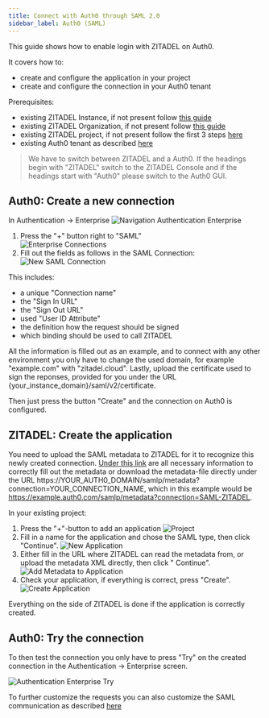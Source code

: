 ```yaml
---
title: Connect with Auth0 through SAML 2.0
sidebar_label: Auth0 (SAML)
---
```


This guide shows how to enable login with ZITADEL on Auth0.

It covers how to:

- create and configure the application in your project
- create and configure the connection in your Auth0 tenant

Prerequisites:

- existing ZITADEL Instance, if not present follow [this guide](/guides/start/quickstart)
- existing ZITADEL Organization, if not present follow [this guide](/guides/manage/console/organizations)
- existing ZITADEL project, if not present follow the first 3 steps [here](/guides/manage/console/projects)
- existing Auth0 tenant as described [here](https://auth0.com/docs/get-started/auth0-overview/create-tenants)

> We have to switch between ZITADEL and a Auth0. If the headings begin with "ZITADEL" switch to the ZITADEL Console and
> if the headings start with "Auth0" please switch to the Auth0 GUI.

## **Auth0**: Create a new connection

In Authentication -> Enterprise
![Navigation Authentication Enterprise](/img/saml/auth0/auth_enterprise.png)

1. Press the "+" button right to "SAML"  
   ![Enterprise Connections](/img/saml/auth0/enterprise_connections.png)
2. Fill out the fields as follows in the SAML Connection:
   ![New SAML Connection](/img/saml/auth0/connection.png)

This includes:

- a unique "Connection name"
- the "Sign In URL"
- the "Sign Out URL"
- used "User ID Attribute"
- the definition how the request should be signed
- which binding should be used to call ZITADEL

All the information is filled out as an example, and to connect with any other environment you only have to change the
used domain, for example "example.com" with "zitadel.cloud".
Lastly, upload the certificate used to sign the reponses, provided for you under the
URL {your_instance_domain}/saml/v2/certificate.

Then just press the button "Create" and the connection on Auth0 is configured.

## **ZITADEL**: Create the application

You need to upload the SAML metadata to ZITADEL for it to recognize this newly created connection.
[Under this link](https://auth0.com/docs/authenticate/protocols/saml/saml-identity-provider-configuration-settings) are
all necessary information to correctly fill out the metadata or download the metadata-file directly under the
URL https://YOUR_AUTH0_DOMAIN/samlp/metadata?connection=YOUR_CONNECTION_NAME, which in this example would
be https://example.auth0.com/samlp/metadata?connection=SAML-ZITADEL.

In your existing project:

1. Press the "+"-button to add an application
   ![Project](/img/saml/zitadel/project.png)
2. Fill in a name for the application and chose the SAML type, then click "Continue".
   ![New Application](/img/saml/zitadel/application_saml.png)
3. Either fill in the URL where ZITADEL can read the metadata from, or upload the metadata XML directly, then click "
   Continue".
   ![Add Metadata to Application](/img/saml/zitadel/application_saml_metadata.png)
4. Check your application, if everything is correct, press "Create".
   ![Create Application](/img/saml/zitadel/application_saml_create.png)

Everything on the side of ZITADEL is done if the application is correctly created.

## **Auth0**: Try the connection

To then test the connection you only have to press "Try" on the created connection in the Authentication -> Enterprise
screen.

![Authentication Enterprise Try](/img/saml/auth0/auth_enterprise_try.png)

To further customize the requests you can also customize the SAML communication as
described [here](https://auth0.com/docs/authenticate/protocols/saml/saml-configuration/customize-saml-assertions)
